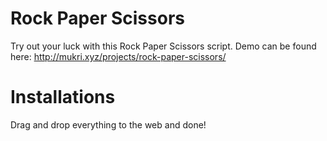 # Rock Paper Scissors
Try out your luck with this Rock Paper Scissors script. 
Demo can be found here: <http://mukri.xyz/projects/rock-paper-scissors/>

# Installations
Drag and drop everything to the web and done!

